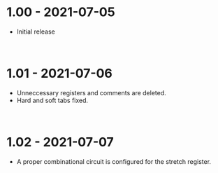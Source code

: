 
# 1.00 - 2021-07-05
- Initial release

</br>

# 1.01 - 2021-07-06
- Unneccessary registers and comments are deleted.
- Hard and soft tabs fixed.

</br>

# 1.02 - 2021-07-07
- A proper combinational circuit is configured for the stretch register.
